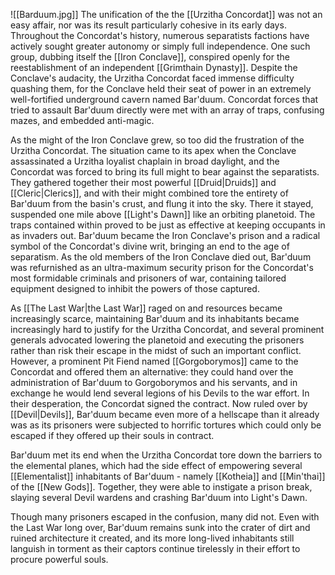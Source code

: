 ![[Barduum.jpg]]
The unification of the the [[Urzitha Concordat]] was not an easy affair, nor was its result particularly cohesive in its early days. Throughout the Concordat's history, numerous separatists factions have actively sought greater autonomy or simply full independence. One such group, dubbing itself the [[Iron Conclave]], conspired openly for the reestablishment of an independent [[Grimthain Dynasty]]. Despite the Conclave's audacity, the Urzitha Concordat faced immense difficulty quashing them, for the Conclave held their seat of power in an extremely well-fortified underground cavern named Bar'duum. Concordat forces that tried to assault Bar'duum directly were met with an array of traps, confusing mazes, and embedded anti-magic.

As the might of the Iron Conclave grew, so too did the frustration of the Urzitha Concordat. The situation came to its apex when the Conclave assassinated a Urzitha loyalist chaplain in broad daylight, and the Concordat was forced to bring its full might to bear against the separatists. They gathered together their most powerful [[Druid|Druids]] and [[Cleric|Clerics]], and with their might combined tore the entirety of Bar'duum from the basin's crust, and flung it into the sky. There it stayed, suspended one mile above [[Light's Dawn]] like an orbiting planetoid. The traps contained within proved to be just as effective at keeping occupants in as invaders out. Bar'duum became the Iron Conclave's prison and a radical symbol of the Concordat's divine writ, bringing an end to the age of separatism. As the old members of the Iron Conclave died out, Bar'duum was refurnished as an ultra-maximum security prison for the Concordat's most formidable criminals and prisoners of war, containing tailored equipment designed to inhibit the powers of those captured.

As [[The Last War|the Last War]] raged on and resources became increasingly scarce, maintaining Bar'duum and its inhabitants became increasingly hard to justify for the Urzitha Concordat, and several prominent generals advocated lowering the planetoid and executing the prisoners rather than risk their escape in the midst of such an important conflict. However, a prominent Pit Fiend named [[Gorgoborymos]] came to the Concordat and offered them an alternative: they could hand over the administration of Bar'duum to Gorgoborymos and his servants, and in exchange he would lend several legions of his Devils to the war effort. In their desperation, the Concordat signed the contract. Now ruled over by [[Devil|Devils]], Bar'duum became even more of a hellscape than it already was as its prisoners were subjected to horrific tortures which could only be escaped if they offered up their souls in contract. 

Bar'duum met its end when the Urzitha Concordat tore down the barriers to the elemental planes, which had the side effect of empowering several [[Elementalist]] inhabitants of Bar'duum - namely [[Kotheia]] and [[Min'thai]] of the [[New Gods]]. Together, they were able to instigate a prison break, slaying several Devil wardens and crashing Bar'duum into Light's Dawn.

Though many prisoners escaped in the confusion, many did not. Even with the Last War long over, Bar'duum remains sunk into the crater of dirt and ruined architecture it created, and its more long-lived inhabitants still languish in torment as their captors continue tirelessly in their effort to procure powerful souls.